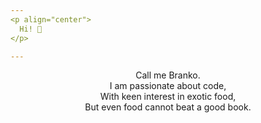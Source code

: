 ```yaml
---  
<p align="center">
  Hi! 👋
</p>

---
```


<p align="center">
Call me Branko. <br>
I am passionate about code, <br>
With keen interest in exotic food, <br>
But even food cannot beat a good book. <br>
</p>
 

